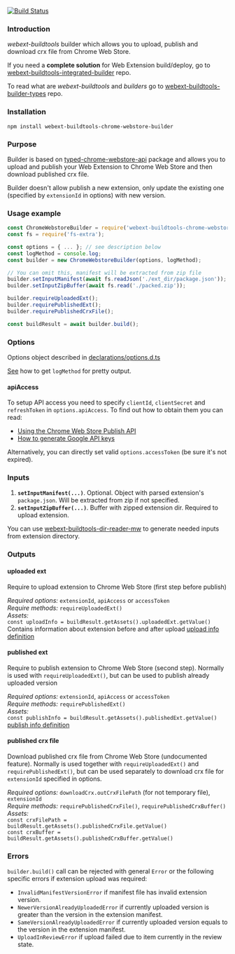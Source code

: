 [![Build Status](https://travis-ci.com/cardinalby/webext-buildtools-chrome-webstore-builder.svg?branch=master)](https://travis-ci.com/cardinalby/webext-buildtools-chrome-webstore-builder)
### Introduction
*webext-buildtools* builder which allows you to upload, publish and download crx file from Chrome Web Store.

If you need a **complete solution** for Web Extension build/deploy, go to 
[webext-buildtools-integrated-builder](https://github.com/cardinalby/webext-buildtools-integrated-builder) repo.  

To read what are *webext-buildtools* and *builders* go to 
[webext-buildtools-builder-types](https://github.com/cardinalby/webext-buildtools-builder-types) repo.

### Installation
`npm install webext-buildtools-chrome-webstore-builder`

### Purpose
Builder is based on [typed-chrome-webstore-api](https://github.com/cardinalby/typed-chrome-webstore-api) 
package and allows you to upload and publish your Web Extension to Chrome Web Store and then download published crx file.

Builder doesn't allow publish a new extension, only update the existing one (specified by `extensionId` in options) 
with new version.  

### Usage example
```js
const ChromeWebstoreBuilder = require('webext-buildtools-chrome-webstore-builder').default;
const fs = require('fs-extra');

const options = { ... }; // see description below
const logMethod = console.log;
const builder = new ChromeWebstoreBuilder(options, logMethod);

// You can omit this, manifest will be extracted from zip file
builder.setInputManifest(await fs.readJson('./ext_dir/package.json'));
builder.setInputZipBuffer(await fs.read('./packed.zip'));

builder.requireUploadedExt();
builder.requirePublishedExt();
builder.requirePublishedCrxFile();

const buildResult = await builder.build();
``` 

### Options
Options object described in [declarations/options.d.ts](declarations/options.d.ts)

[See](https://github.com/cardinalby/webext-buildtools-integrated-builder/blob/master/logMethod.md) how to get `logMethod` for pretty output.

#### apiAccess
To setup API access you need to specify `clientId`, `clientSecret` and `refreshToken` in `options.apiAccess`.
To find out how to obtain them you can read:
* [Using the Chrome Web Store Publish API](https://developer.chrome.com/webstore/using_webstore_api) 
* [How to generate Google API keys](https://github.com/DrewML/chrome-webstore-upload/blob/master/How%20to%20generate%20Google%20API%20keys.md)

Alternatively, you can directly set valid `options.accessToken` (be sure it's not expired). 

### Inputs
1. **`setInputManifest(...)`**. Optional. Object with parsed extension's `package.json`. Will be extracted from zip if not specified.
2. **`setInputZipBuffer(...)`**. Buffer with zipped extension dir. Required to upload extension.

You can use [webext-buildtools-dir-reader-mw](https://www.npmjs.com/package/webext-buildtools-dir-reader-mw)
to generate needed inputs from extension directory.

### Outputs

#### uploaded ext
Require to upload extension to Chrome Web Store (first step before publish)<br>

*Required options:* `extensionId`, `apiAccess` or `accessToken` <br>
*Require methods:* `requireUploadedExt()` <br>
*Assets:* <br> 
`const uploadInfo = buildResult.getAssets().uploadedExt.getValue()`
Contains information about extension before and after upload
[upload info definition](declarations/uploadedExtInfo.d.ts)

#### published ext
Require to publish extension to Chrome Web Store (second step). 
Normally is used with `requireUploadedExt()`, but can be used to publish already uploaded version <br>

*Required options:* `extensionId`, `apiAccess` or `accessToken`<br>
*Require methods:* `requirePublishedExt()` <br>
*Assets:* <br> 
`const publishInfo = buildResult.getAssets().publishedExt.getValue()` 
[publish info definition](declarations/publishedExtInfo.d.ts)

#### published crx file
Download published crx file from Chrome Web Store (undocumented feature). Normally is
used together with `requireUploadedExt()` and  `requirePublishedExt()`, but can be used
separately to download crx file for `extensionId` specified in options. 

*Required options:* `downloadCrx.outCrxFilePath` (for not temporary file), `extensionId` <br>
*Require methods:* `requirePublishedCrxFile()`, `requirePublishedCrxBuffer()` <br>
*Assets:* <br>
`const crxFilePath = buildResult.getAssets().publishedCrxFile.getValue()`<br>
`const crxBuffer = buildResult.getAssets().publishedCrxBuffer.getValue()`

### Errors
`builder.build()` call can be rejected with general `Error` or the following specific errors if 
extension upload was required:
* `InvalidManifestVersionError` if manifest file has invalid extension version.
* `NewerVersionAlreadyUploadedError` if currently uploaded version is greater than the version in 
the extension manifest.
* `SameVersionAlreadyUploadedError` if currently uploaded version equals to the version in 
the extension manifest.
* `UploadInReviewError` if upload failed due to item currently in the review state.